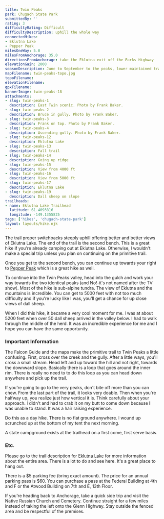 ```yaml
---
title: Twin Peaks
park: Chugach State Park
submittedBy: ''
rating: 3
difficultyRating: Difficult
difficultyDescription: uphill the whole way
connectedHikes:
- Eklutna Lake
- Pepper Peak
milesOneWay: 5.0
milesFromAnchorage: 35.0
directionsFromAnchorage: take the Eklutna exit off the Parks Highway
elevationGain: 2000
seasonDescription: June to September to the peaks, lower maintained trails can be accessed all year
mapFilename: twin-peaks-topo.jpg
topoFilename: 
elevationFilename: 
gpxFilename: 
bannerImage: twin-peaks-18
attachments:
- slug: twin-peaks-1
  description: East Twin scenic. Photo by Frank Baker.
- slug: twin-peaks-2
  description: Bruce in gully. Photo by Frank Baker.
- slug: twin-peaks-3
  description: Frank on top. Photo by Frank Baker.
- slug: twin-peaks-4
  description: Ascending gully. Photo by Frank Baker.
- slug: twin-peaks-12
  description: Eklutna Lake
- slug: twin-peaks-13
  description: Fall trail
- slug: twin-peaks-14
  description: Going up ridge
- slug: twin-peaks-15
  description: View from 4000 ft
- slug: twin-peaks-16
  description: View from 5000 ft
- slug: twin-peaks-17
  description: Eklutna Lake
- slug: twin-peaks-19
  description: Dall sheep on slope
trailheads:
- name: Eklutna Lake Trailhead
  latitude: 61.4093816
  longitude: -149.1355825
tags: ['hikes', 'chugach-state-park']
layout: layouts/hike.njk
---
```

The trail proper switchbacks steeply uphill offering better and better views of Eklutna Lake. The end of the trail is the second bench. This is a great hike if you're already camping out at Eklutna Lake. Otherwise, I wouldn't make a special trip unless you plan on continuing on the primitive trail.

Once you get to the second bench, you can continue up towards your right to [Pepper Peak](http://alaskahikesearch.com/hikes/pepper-peak/ "Pepper Peak") which is a great hike as well.

To continue into the Twin Peaks valley, head into the gulch and work your way towards the two identical peaks (and No!-it's not named after the TV show). Most of the hike is sub-alpine tundra. The view of Eklutna and the mountains is incredible. You can get to 5000 feet with not too much difficulty and if you're lucky like I was, you'll get a chance for up close views of dall sheep.

When I did this hike, it became a very cool moment for me. I was at about 5200 feet when over 50 dall sheep arrived in the valley below. I had to walk through the middle of the herd. It was an incredible experience for me and I hope you can have the same opportunity.

### Important Information

The Falcon Guide and the maps make the primitive trail to Twin Peaks a little confusing. First, cross over the creek and the gully. After a little ways, you'll cross a small stream. Head left and up toward the hill and not right, towards the downward slope. Basically there is a loop that goes around the inner rim. There is really no need to to do this loop as you can head down anywhere and pick up the trail.

If you're going to go to the very peaks, don't bite off more than you can chew. From the last part of the trail, it looks very doable. Then when you're halfway up, you realize just how vertical it is. Think carefully about your approach. I didn't and had to crab it on my butt to come down because I was unable to stand. It was a hair raising experience.

Do this as a day hike. There is no flat ground anywhere. I wound up scrunched up at the bottom of my tent the next morning.

A state campground exists at the trailhead on a first come, first serve basis.

### Etc.

Please go to the trail description for [Eklutna Lake](http://alaskahikesearch.com/hikes/eklutna-lake/ "Eklutna Lake") for more information about the entire area. There is a lot to do and see here. It's a great place to hang out.

There is a $5 parking fee (bring exact amount). The price for an annual parking pass is $60. You can purchase a pass at the Federal Building at 4th and F or the Atwood Building on 7th and E, 13th Floor. 

If you're heading back to Anchorage, take a quick side trip and visit the Native Russian Church and Cemetery. Continue straight for a few miles instead of taking the left onto the Glenn Highway. Stay outside the fenced area and be respectful of the premises.